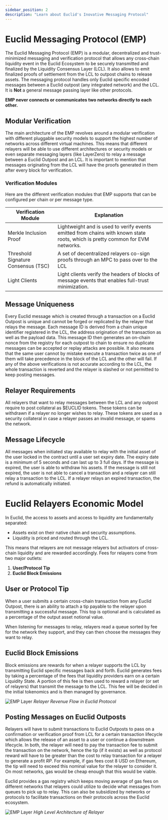 ```yaml
---
sidebar_position: 2
description: "Learn about Euclid's Inovative Messaging Protocol"
---
```


# Euclid Messaging Protocol (EMP)
The Euclid Messaging Protocol (EMP) is a modular, decentralized and trust-minimized messaging and verification protocol that allows any cross-chain liquidity event in the Euclid Ecosystem to be securely transmitted and finalized by the Liquidity Consensus Layer (LCL). It also allows to emit finalized proofs of settlement from the LCL to outpost chains to release assets. The messaging protocol handles only Euclid specific encoded messages between a Euclid outpost (any integrated network) and the LCL. It is **Not** a general message passing layer like other protocols. 

**EMP never connects or communicates two networks directly to each other.** 

## Modular Verification

The main architecture of the EMP revolves around a modular verification with different pluggable security models to support the highest number of networks across different virtual machines. This means that different relayers will be able to use different architectures or security models or even separate messaging layers (like LayerZero) to relay a message between a Euclid Outpost and an LCL. It is important to mention that messages originating from the LCL will have the proofs generated in them after every block for verification. 

### Verification Modules

Here are the different verification modules that EMP supports that can be configured per chain or per message type. 

| **Verification Module** | **Explanation** |
| --- | --- |
| Merkle Inclusion Proof | Lightweight and is used to verify events emitted from chains with known state roots, which is pretty common for EVM networks.  |
| Threshold Signature Consensus (TSC) | A set of decentralized relayers co-sign proofs through an MPC to pass over to the LCL |
| Light Clients | Light clients verify the headers of blocks of message events that enables full-trust minimization.  |

## Message Uniqueness

Every Euclid message which is created through a transaction on a Euclid Outpost is unique and cannot be forged or replicated by the relayer that relays the message. Each message ID is derived from a chain unique identifier registered in the LCL, the address origination of the transaction as well as the payload data. This message ID then generates an on-chain nonce from the registry for each outpost to chain to ensure no duplicate messages can be accepted or replay attacks are possible. It also means that the same user cannot by mistake execute a transaction twice as one of them will take precedence in the block of the LCL and the other will fail. If any of the above verifications is not accurate according to the LCL, the whole transaction is reverted and the relayer is slashed or not permitted to keep posting messages. 

## Relayer Requirements

All relayers that want to relay messages between the LCL and any outpost require to post collateral as $EUCLID tokens. These tokens can be withdrawn if a relayer no longer wishes to relay. These tokens are used as a security collateral in case a relayer passes an invalid message, or spams the network. 

## Message Lifecycle

All messages when initiated stay available to relay with the initial asset of the user locked in the contract until a user set expiry date. The expiry date is a minimum of 5 seconds and can last up to 3 full days. If the message is expired, the user is able to withdraw his assets. If the message is still not expired, the user is not able to cancel a transaction and a relayer can still relay a transaction to the LCL. If a relayer relays an expired transaction, the refund is automatically initiated. 

# Euclid Relayers Economic Model

In Euclid, the access to assets and access to liquidity are fundamentally separated: 

- Assets exist on their native chain and security assumptions.
- Liquidity is priced and routed through the LCL.

This means that relayers are not message relayers but activators of cross-chain liquidity and are rewarded accordingly. Fees for relayers come from two major outlets:

1. **User/Protocol Tip**
2. **Euclid Block Emissions**

## User or Protocol Tip

When a user submits a certain cross-chain transaction from any Euclid Outpost, there is an ability to attach a tip payable to the relayer upon transmitting a successful message. This top is optional and is calculated as a percentage of the output asset notional value. 

When listening for messages to relay, relayers read a queue sorted by fee for the network they support, and they can then choose the messages they want to relay.

## Euclid Block Emissions

Block emissions are rewards for when a relayer supports the LCL by transmitting Euclid specific messages back and forth. Euclid generates fees by taking a percentage of the fees that liquidity providers earn on a certain Liquidity State. A portion of this fee is then used to reward a relayer (or set of relayers) that transmit the message to the LCL. This fee will be decided in the initial tokenomics and is then managed by governance.


![EMP Layer](../../../static/img/emp-1.webp)
*Relayer Revenue Flow in Euclid Protocol*


## Posting Messages on Euclid Outposts

Relayers will have to submit transactions to Euclid Outposts to pass on a confirmation or verification proof from LCL for a certain transaction lifecycle which allows the release of an asset to a user or continue a downstream lifecycle. In both, the relayer will need to pay the transaction fee to submit the transaction on the network, hence the tip (if it exists) as well as protocol reward will have to be greater than the cost to relay transaction for a relayer to generate a profit $RP$. For example, if gas fees cost 8 USD on Ethereum, the tip will need to exceed this nominal value for the relayer to consider it. On most networks, gas would be cheap enough that this would be viable. 

Euclid provides a gas registry which keeps moving average of gas fees on different networks that relayers could utilize to decide what messages from queues to pick up to relay. This can also be subsidized by networks or protocols to facilitate transactions on their protocols across the Euclid ecosystem.

![EMP Layer](../../../static/img/emp-2.webp)
*High Level Architecture of Relayer*